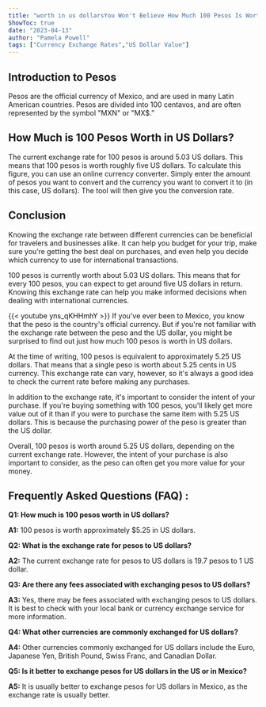 ```yaml
---
title: "worth in us dollarsYou Won't Believe How Much 100 Pesos Is Worth In US Dollars!"
ShowToc: true 
date: "2023-04-13"
author: "Pamela Powell" 
tags: ["Currency Exchange Rates","US Dollar Value"]
---
```

## Introduction to Pesos

Pesos are the official currency of Mexico, and are used in many Latin American countries. Pesos are divided into 100 centavos, and are often represented by the symbol "MXN" or "MX$.”

## How Much is 100 Pesos Worth in US Dollars? 

The current exchange rate for 100 pesos is around 5.03 US dollars. This means that 100 pesos is worth roughly five US dollars. To calculate this figure, you can use an online currency converter. Simply enter the amount of pesos you want to convert and the currency you want to convert it to (in this case, US dollars). The tool will then give you the conversion rate. 

## Conclusion

Knowing the exchange rate between different currencies can be beneficial for travelers and businesses alike. It can help you budget for your trip, make sure you’re getting the best deal on purchases, and even help you decide which currency to use for international transactions. 

100 pesos is currently worth about 5.03 US dollars. This means that for every 100 pesos, you can expect to get around five US dollars in return. Knowing this exchange rate can help you make informed decisions when dealing with international currencies.

{{< youtube yns_qKHHmhY >}} 
If you've ever been to Mexico, you know that the peso is the country's official currency. But if you're not familiar with the exchange rate between the peso and the US dollar, you might be surprised to find out just how much 100 pesos is worth in US dollars. 

At the time of writing, 100 pesos is equivalent to approximately 5.25 US dollars. That means that a single peso is worth about 5.25 cents in US currency. This exchange rate can vary, however, so it's always a good idea to check the current rate before making any purchases. 

In addition to the exchange rate, it's important to consider the intent of your purchase. If you're buying something with 100 pesos, you'll likely get more value out of it than if you were to purchase the same item with 5.25 US dollars. This is because the purchasing power of the peso is greater than the US dollar. 

Overall, 100 pesos is worth around 5.25 US dollars, depending on the current exchange rate. However, the intent of your purchase is also important to consider, as the peso can often get you more value for your money.

## Frequently Asked Questions (FAQ) :
**Q1: How much is 100 pesos worth in US dollars?**

**A1:** 100 pesos is worth approximately $5.25 in US dollars.

**Q2: What is the exchange rate for pesos to US dollars?**

**A2:** The current exchange rate for pesos to US dollars is 19.7 pesos to 1 US dollar.

**Q3: Are there any fees associated with exchanging pesos to US dollars?**

**A3:** Yes, there may be fees associated with exchanging pesos to US dollars. It is best to check with your local bank or currency exchange service for more information.

**Q4: What other currencies are commonly exchanged for US dollars?**

**A4:** Other currencies commonly exchanged for US dollars include the Euro, Japanese Yen, British Pound, Swiss Franc, and Canadian Dollar.

**Q5: Is it better to exchange pesos for US dollars in the US or in Mexico?**

**A5:** It is usually better to exchange pesos for US dollars in Mexico, as the exchange rate is usually better.






